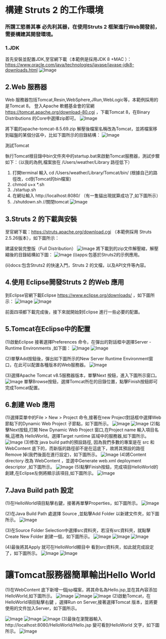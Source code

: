 # 構建 Struts 2 的工作環境
### 所謂工慾善其事 必先利其器，在使用Struts 2 框架進行Web開發前，需要構建其開發環境。
### 1.JDK

首先安裝並配置JDK,至官網下載（本範例是採用JDK 8 +MAC ）：   
https://www.oracle.com/java/technologies/javase/javase-jdk8-downloads.html
![Image](https://github.com/hohann/Struts2/blob/main/IMAGE/IMAGE_01/Mac%20JDK.png)



## 2.Web 服務器

Web 服務器包括Tomcat,Resin,WebSphere,JRun,WebLogic等，本範例採用的是Tomcat 8。
登入Apache 軟體基金會的官網 https://tomcat.apache.org/download-80.cgi ，下載Tomcat 8，在Binary Distributions 的Core中選擇zip即可。
![Image](https://github.com/hohann/Struts2/blob/main/IMAGE/IMAGE_01/Tomcat8.png)

將下載的apache-tomcat-8.5.69.zip 解壓後檔案名稱改為Tomcat，並將檔案移到磁盤的某個分區中，比如下圖所示的目錄結構：
![Image](https://github.com/hohann/Struts2/blob/main/IMAGE/IMAGE_01/003.png)

測試Tomcat

執行Tomcat根目錄中bin文件夾中的startup.bat來啟動Tomcat服務器，測試步驟如下：（以我的為例,檔案放在  /Users/weather/Library  路徑低下）
1.  打開terminal 輸入 cd /Users/weather/Library/Tomcat/bin/    (根據自己的路徑改，cd到Tomcat的bin檔案)
2.  chmod u+x *.sh
3.   ./startup.sh
4. 在網址輸入   http://localhost:8080/   （有一隻貓出現就算成功了,如下圖所示）
5. ./shutdown.sh           //關閉tomcat
![Image](https://github.com/hohann/Struts2/blob/main/IMAGE/IMAGE_01/004.png)

## 3.Struts 2 的下載與安裝

至官網下載：https://struts.apache.org/download.cgi （本範例採用 Struts 2.5.26版本），如下圖所示：

建議安裝完整版（Full Distribution）
![Image](https://github.com/hohann/Struts2/blob/main/IMAGE/IMAGE_01/005.png)
將下載到的zip文件解壓縮，解壓縮後的目錄結構如下圖：
![Image](https://github.com/hohann/Struts2/blob/main/IMAGE/IMAGE_01/006.png)
(i)apps:包基於Struts2的示例應用。

(ii)docs:包含Struts2 的快速入門，Struts 2 的文檔，以及API文件等內容。

## 4.使用 Eclipse開發Struts 2 的Web 應用

到Eclipse官網下載Eclipse https://www.eclipse.org/downloads/ ，如下圖所示：
![Image](https://github.com/hohann/Struts2/blob/main/IMAGE/IMAGE_01/007.png)
![Image](https://github.com/hohann/Struts2/blob/main/IMAGE/IMAGE_01/008.png)



前面四項都下載完成後，接下來就開始對Eclipse 進行一些必要的配置。

## 5.Tomcat在Eclipse中的配置

(1)啟動Eclipse 接著選擇Preferences 命令，在彈出的對話框中選擇Server - Runtime Environments ,如下圖：
![Image](https://github.com/hohann/Struts2/blob/main/IMAGE/IMAGE_01/009.png)
![Image](https://github.com/hohann/Struts2/blob/main/IMAGE/IMAGE_01/010.png)


(2)單擊Add按鈕後，彈出如下圖所示的New Server Runtime Environment窗口，在此可以配置各種版本的Web服務器。
![Image](https://github.com/hohann/Struts2/blob/main/IMAGE/IMAGE_01/011.png)

(3)選擇Apache Tomcat v8.5服務器版本，單擊Next 按鈕，進入下圖所示窗口。
![Image](https://github.com/hohann/Struts2/blob/main/IMAGE/IMAGE_01/012.png)
單擊Browse按鈕，選擇Tomcat所在的目錄位置，點擊Finish按鈕即可完成Tomcat配置。

## 6.創建 Web 應用

(1)選擇菜單中的File > New > Project 命令,接著在new Project對話框中選擇Web節點下的Dynamic Web Project 子節點，如下圖所示。
![Image](https://github.com/hohann/Struts2/blob/main/IMAGE/IMAGE_01/013.png)
![Image](https://github.com/hohann/Struts2/blob/main/IMAGE/IMAGE_01/014.png)
(2)點擊Next按鈕,打開 New Dynamic Web Project 窗口,在Project name 輸入項目名稱,這裡為 HelloWorld。選擇Target runtime 區域中的服務器,如下圖所示。
![Image](https://github.com/hohann/Struts2/blob/main/IMAGE/IMAGE_01/015.png)
(3)修改 java build path的預設路徑, 因為我們多數的專案是在 src 和 WebContent 底下的，而新版的路徑卻不是在這底下，故將其預設的路徑 Remove 掉(我們後面在進行設定)，如下圖所示。
![Image](https://github.com/hohann/Struts2/blob/main/IMAGE/IMAGE_01/016.png)
(4)將Content directory 改為 WebContent ，並選中Generate web.xml deployment descriptor ,如下圖所示。
![Image](https://github.com/hohann/Struts2/blob/main/IMAGE/IMAGE_01/017.png)
(5)點擊Finish按鈕，完成項目HelloWorld的創建,在Eclipse左側將顯示該項目,如下圖所示。
![Image](https://github.com/hohann/Struts2/blob/main/IMAGE/IMAGE_01/018-2.png)


## 7.Java Build path 設定
(1)在HelloWorld項目點擊右鍵，接著再單擊Properties，如下圖所示。
![Image](https://github.com/hohann/Struts2/blob/main/IMAGE/IMAGE_01/019.png)

(2)在Java Build Path 處選擇 Source ,並點擊Add Folder 以新建文件夾，如下圖所示。
![Image](https://github.com/hohann/Struts2/blob/main/IMAGE/IMAGE_01/020.png)

(3)在Source Folder Selection中選擇src資料夾，若沒有src資料夾，就點擊Create New Folder 創建一個，如下圖所示。
![Image](https://github.com/hohann/Struts2/blob/main/IMAGE/IMAGE_01/021.png)
![Image](https://github.com/hohann/Struts2/blob/main/IMAGE/IMAGE_01/022.png)
![Image](https://github.com/hohann/Struts2/blob/main/IMAGE/IMAGE_01/023.png)

(4)最後將其Apply 就可在HelloWorld顯目中 看到src資料夾，如此就完成設定了，如下圖所示。
![Image](https://github.com/hohann/Struts2/blob/main/IMAGE/IMAGE_01/024.png)
![Image](https://github.com/hohann/Struts2/blob/main/IMAGE/IMAGE_01/100.png)

# 讓Tomcat服務器簡單輸出Hello World
(1)在WebContent 底下新增一個jsp檔案，將其命名為Hello.jsp,並在其內容添加HelloWorld,如下圖所示。
![Image](https://github.com/hohann/Struts2/blob/main/IMAGE/IMAGE_01/025.png)
![Image](https://github.com/hohann/Struts2/blob/main/IMAGE/IMAGE_01/026.png)
![Image](https://github.com/hohann/Struts2/blob/main/IMAGE/IMAGE_01/027.png)
(2)啟動Tomcat，在HelloWorld項目點擊右鍵 ，選擇Run on Server,接著選擇Tomcat 版本，並將要使用的文件加入Server，如下圖所示。

![Image](https://github.com/hohann/Struts2/blob/main/IMAGE/IMAGE_01/030.png)
![Image](https://github.com/hohann/Struts2/blob/main/IMAGE/IMAGE_01/031.png)
![Image](https://github.com/hohann/Struts2/blob/main/IMAGE/IMAGE_01/032.png)
(3)最後在瀏覽器輸入http://localhost:8080/HelloWorld/Hello.jsp 變可看到HelloWorld 文字，如下圖所示。
![Image](https://github.com/hohann/Struts2/blob/main/IMAGE/IMAGE_01/033.png)



